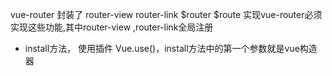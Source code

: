 vue-router 封装了 router-view  router-link  $router  $route
实现vue-router必须实现这些功能,其中router-view ,router-link全局注册     

* install方法， 使用插件 Vue.use()，install方法中的第一个参数就是vue构造器

